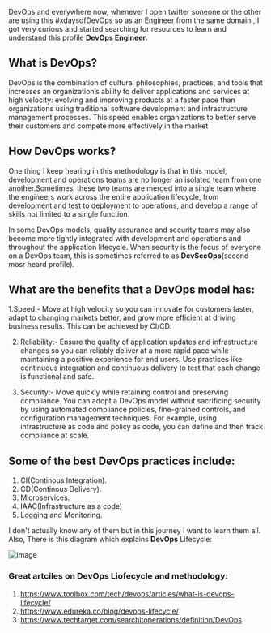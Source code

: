 DevOps and everywhere now, whenever I open twitter soneone or the other are using this #xdaysofDevOps so as an Engineer from the same domain , I got very curious and started searching for resources to learn and understand this profile **DevOps Engineer**.

## What is DevOps?
DevOps is the combination of cultural philosophies, practices, and tools that increases an organization’s ability to deliver applications and services at high velocity: evolving and improving products at a faster pace than organizations using traditional software development and infrastructure management processes. This speed enables organizations to better serve their customers and compete more effectively in the market

## How DevOps works?
One thing I keep hearing in this methodology is that in this model, development and operations teams are no longer an isolated team from one another.Sometimes, these two teams are merged into a single team where the engineers work across the entire application lifecycle, from development and test to deployment to operations, and develop a range of skills not limited to a single function.

In some DevOps models, quality assurance and security teams may also become more tightly integrated with development and operations and throughout the application lifecycle. When security is the focus of everyone on a DevOps team, this is sometimes referred to as **DevSecOps**(second mosr heard profile).

## What are the benefits that a DevOps model has:

1.Speed:- Move at high velocity so you can innovate for customers faster, adapt to changing markets better, and grow more efficient at driving business results. This can be achieved by CI/CD.

2. Reliability:- Ensure the quality of application updates and infrastructure changes so you can reliably deliver at a more rapid pace while maintaining a positive experience for end users. Use practices like continuous integration and continuous delivery to test that each change is functional and safe. 

3. Security:- Move quickly while retaining control and preserving compliance. You can adopt a DevOps model without sacrificing security by using automated compliance policies, fine-grained controls, and configuration management techniques. For example, using infrastructure as code and policy as code, you can define and then track compliance at scale.

## Some of the best DevOps practices include:

1. CI(Continous Integration).
2. CD(Continous Delivery).
3. Microservices.
4. IAAC(Infrastructure as a code)
5. Logging and Monitoring.

I don't actually know any of them but in this journey I want to learn them all. Also, There is this diagram which explains **DevOps** Lifecycle:

![image](https://user-images.githubusercontent.com/89379595/158306353-1465dffa-78a6-4904-a7e2-5fab3a8f9769.png)


### Great artciles on DevOps Liofecycle and methodology:
1. https://www.toolbox.com/tech/devops/articles/what-is-devops-lifecycle/
2. https://www.edureka.co/blog/devops-lifecycle/
3. https://www.techtarget.com/searchitoperations/definition/DevOps 
